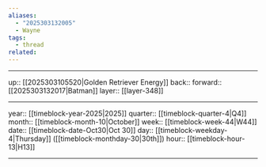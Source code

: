 ```yaml
---
aliases:
  - "2025303132005"
  - Wayne
tags:
  - thread
related:
---
```




***

up:: [[2025303105520|Golden Retriever Energy]]
back:: 
forward:: [[2025303132017|Batman]]
layer:: [[layer-348]]

***

year:: [[timeblock-year-2025|2025]]
quarter:: [[timeblock-quarter-4|Q4]]
month:: [[timeblock-month-10|October]]
week:: [[timeblock-week-44|W44]]
date:: [[timeblock-date-Oct30|Oct 30]]
day:: [[timeblock-weekday-4|Thursday]] ([[timeblock-monthday-30|30th]])
hour:: [[timeblock-hour-13|H13]]

***
